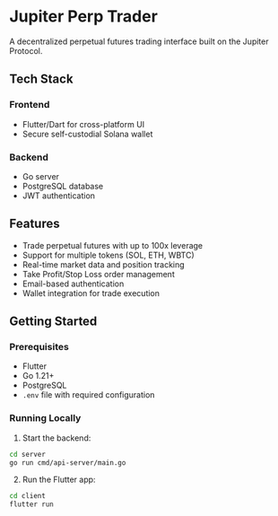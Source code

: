 # Jupiter Perp Trader

A decentralized perpetual futures trading interface built on the Jupiter Protocol.

## Tech Stack

### Frontend
- Flutter/Dart for cross-platform UI
- Secure self-custodial Solana wallet

### Backend
- Go server
- PostgreSQL database
- JWT authentication

## Features

- Trade perpetual futures with up to 100x leverage
- Support for multiple tokens (SOL, ETH, WBTC)
- Real-time market data and position tracking
- Take Profit/Stop Loss order management
- Email-based authentication
- Wallet integration for trade execution

## Getting Started

### Prerequisites
- Flutter
- Go 1.21+
- PostgreSQL
- `.env` file with required configuration

### Running Locally

1. Start the backend:

```bash
cd server
go run cmd/api-server/main.go
```

2. Run the Flutter app:
```bash
cd client
flutter run
```
